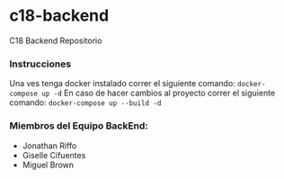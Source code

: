 # c18-backend

C18 Backend Repositorio

### Instrucciones

Una ves tenga docker instalado correr el siguiente comando:
`docker-compose up -d`
En caso de hacer cambios al proyecto correr el siguiente comando:
`docker-compose up --build -d`

### Miembros del Equipo BackEnd:

- Jonathan Riffo
- Giselle Cifuentes
- Miguel Brown
